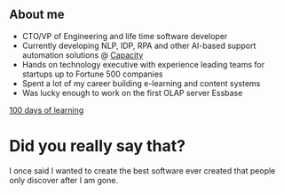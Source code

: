 ## About me

* CTO/VP of Engineering and life time software developer
* Currently developing NLP, IDP, RPA and other AI-based support automation solutions @ [Capacity](https://capacity.com/)
* Hands on technology executive with experience leading teams for startups up to Fortune 500 companies
* Spent a lot of my career building e-learning and content systems
* Was lucky enough to work on the first OLAP server Essbase 

[100 days of learning](https://github.com/bbenedict/bbenedict/blob/main/100days.md)

# Did you really say that?

I once said I wanted to create the best software ever created that people only discover after I am gone.
